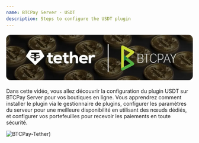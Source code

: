 ```yaml
---
name: BTCPay Server - USDT
description: Steps to configure the USDT plugin
---
```

![cover](assets/cover.webp)

Dans cette vidéo, vous allez découvrir la configuration du plugin USDT sur BTCPay Server pour vos boutiques en ligne. Vous apprendrez comment installer le plugin via le gestionnaire de plugins, configurer les paramètres du serveur pour une meilleure disponibilité en utilisant des nœuds dédiés, et configurer vos portefeuilles pour recevoir les paiements en toute sécurité.

![BTCPay-Tether](https://youtu.be/hAymYr6YDMY))


